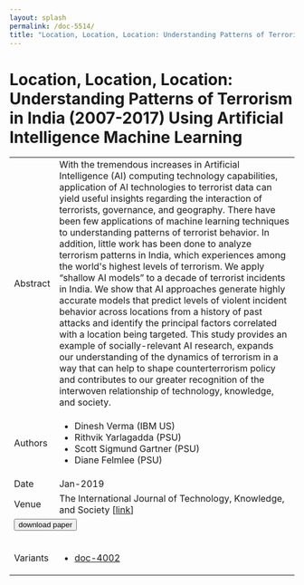 ```yaml
---
layout: splash
permalink: /doc-5514/
title: "Location, Location, Location: Understanding Patterns of Terrorism in India (2007-2017) Using Artificial Intelligence Machine Learning"
---
```


# Location, Location, Location: Understanding Patterns of Terrorism in India (2007-2017) Using Artificial Intelligence Machine Learning

<table>
    <tbody>
    <tr>
        <td>Abstract</td>
        <td>With the tremendous increases in Artificial Intelligence (AI) computing technology capabilities, application of AI technologies to terrorist data can yield useful insights regarding the interaction of terrorists, governance, and geography. There have been few applications of machine learning techniques to understanding patterns of terrorist behavior. In addition, little work has been done to analyze terrorism patterns in India, which experiences among the world's highest levels of terrorism. We apply “shallow AI models” to a decade of terrorist incidents in India. We show that AI approaches generate highly accurate models that predict levels of violent incident behavior across locations from a history of past attacks and identify the principal factors correlated with a location being targeted. This study provides an example of socially-relevant AI research, expands our understanding of the dynamics of terrorism in a way that can help to shape counterterrorism policy and contributes to our greater recognition of the interwoven relationship of technology, knowledge, and society.</td>
    </tr>
    <tr>
        <td>Authors</td>
        <td>
            <ul>
                <li>Dinesh Verma (IBM US)</li>
                <li>Rithvik Yarlagadda (PSU)</li>
                <li>Scott Sigmund Gartner (PSU)</li>
                <li>Diane Felmlee (PSU)</li>
            </ul>
        </td>
    </tr>
    <tr>
        <td>Date</td>
        <td>Jan-2019</td>
    </tr>
    <tr>
        <td>Venue</td>
        <td>The International Journal of Technology, Knowledge, and Society [<a href="https://cgscholar.com/bookstore/works/understanding-patterns-of-terrorism-in-india-20072017-using-artificial-intelligence-machine-learning?category_id=cgrn">link</a>]</td>
    </tr>
        <tr>
            <td colspan="2">
                <form method="get" action="https://ibm.box.com/v/doc-5514-paper">
                    <button type="submit">download paper</button>
                </form>
            </td>
        </tr>
        <tr>
            <td>Variants</td>
            <td>
                <ul>
                    <li><a href="\doc-4002\">doc-4002</a></li>
                </ul>
            </td>
        </tr>
    </tbody>
</table>
